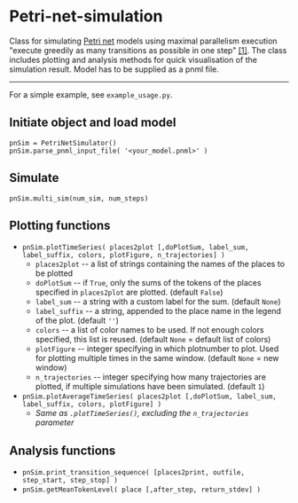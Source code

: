 # Petri-net-simulation

Class for simulating [Petri net](https://en.wikipedia.org/wiki/Petri_net) models using maximal parallelism execution "execute greedily as many transitions as possible in one step" [[1]](http://www.cs.vu.nl/~wanf/pubs/fmsb08.pdf). The class includes plotting and analysis methods for quick visualisation of the simulation result. Model has to be supplied as a pnml file.

***

For a simple example, see `example_usage.py`.

## Initiate object and load model
```
pnSim = PetriNetSimulator()
pnSim.parse_pnml_input_file( '<your_model.pnml>' )
```

## Simulate
`pnSim.multi_sim(num_sim, num_steps)`


## Plotting functions

- `pnSim.plotTimeSeries( places2plot [,doPlotSum, label_sum, label_suffix, colors, plotFigure, n_trajectories] )`
  - `places2plot` -- a list of strings containing the names of the places to be plotted
  - `doPlotSum` -- if `True`, only the sums of the tokens of the places specified in `places2plot` are plotted. (default `False`)
  - `label_sum` -- a string with a custom label for the sum. (default `None`)
  - `label_suffix` -- a string, appended to the place name in the legend of the plot. (default `''`)
  - `colors` -- a list of color names to be used. If not enough colors specified, this list is reused. (default `None` = default list of colors)
  - `plotFigure` -- integer specifying in which plotnumber to plot. Used for plotting multiple times in the same window. (default `None` = new window)
  - `n_trajectories` -- integer specifying how many trajectories are plotted, if multiple simulations have been simulated.  (default `1`)
- `pnSim.plotAverageTimeSeries( places2plot [,doPlotSum, label_sum, label_suffix, colors, plotFigure] )`
  - *Same as `.plotTimeSeries()`, excluding the `n_trajectories` parameter*


## Analysis functions
- `pnSim.print_transition_sequence( [places2print, outfile, step_start, step_stop] )`
- `pnSim.getMeanTokenLevel( place [,after_step, return_stdev] )`
